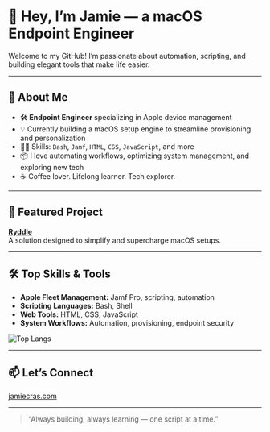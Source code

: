 # 👋 Hey, I’m Jamie — a macOS Endpoint Engineer

Welcome to my GitHub! I’m passionate about automation, scripting, and building elegant tools that make life easier.

---

## 🚀 About Me

- 🛠 **Endpoint Engineer** specializing in Apple device management  
- 💡 Currently building a macOS setup engine to streamline provisioning and personalization  
- 👨‍💻 Skills: `Bash`, `Jamf`, `HTML`, `CSS`, `JavaScript`, and more  
- 📦 I love automating workflows, optimizing system management, and exploring new tech  
- ☕ Coffee lover. Lifelong learner. Tech explorer.

---

## 🌟 Featured Project

[**Ryddle**](https://ryddle.io/)  
A solution designed to simplify and supercharge macOS setups.

---

## 🛠 Top Skills & Tools

- **Apple Fleet Management:** Jamf Pro, scripting, automation
- **Scripting Languages:** Bash, Shell
- **Web Tools:** HTML, CSS, JavaScript
- **System Workflows:** Automation, provisioning, endpoint security

![Top Langs](https://github-readme-stats.vercel.app/api/top-langs/?username=jamieal&layout=compact&theme=dark)

---

## 📫 Let’s Connect

[jamiecras.com]([url](https://jamiecras.com/))

---

> “Always building, always learning — one script at a time.”
